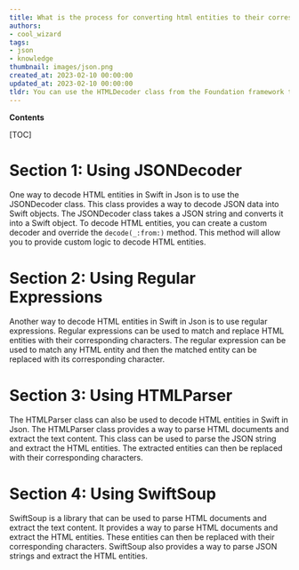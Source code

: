 ```yaml
---
title: What is the process for converting html entities to their corresponding characters in swift?
authors:
- cool_wizard
tags:
- json
- knowledge
thumbnail: images/json.png
created_at: 2023-02-10 00:00:00
updated_at: 2023-02-10 00:00:00
tldr: You can use the HTMLDecoder class from the Foundation framework to decode HTML entities in Swift from JSON.
---
```


**Contents**

[TOC]

# Section 1: Using JSONDecoder

One way to decode HTML entities in Swift in Json is to use the JSONDecoder class. This class provides a way to decode JSON data into Swift objects. The JSONDecoder class takes a JSON string and converts it into a Swift object. To decode HTML entities, you can create a custom decoder and override the `decode(_:from:)` method. This method will allow you to provide custom logic to decode HTML entities.

# Section 2: Using Regular Expressions

Another way to decode HTML entities in Swift in Json is to use regular expressions. Regular expressions can be used to match and replace HTML entities with their corresponding characters. The regular expression can be used to match any HTML entity and then the matched entity can be replaced with its corresponding character.

# Section 3: Using HTMLParser

The HTMLParser class can also be used to decode HTML entities in Swift in Json. The HTMLParser class provides a way to parse HTML documents and extract the text content. This class can be used to parse the JSON string and extract the HTML entities. The extracted entities can then be replaced with their corresponding characters.

# Section 4: Using SwiftSoup

SwiftSoup is a library that can be used to parse HTML documents and extract the text content. It provides a way to parse HTML documents and extract the HTML entities. These entities can then be replaced with their corresponding characters. SwiftSoup also provides a way to parse JSON strings and extract the HTML entities.
